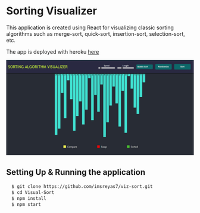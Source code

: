 # Sorting Visualizer

This application is created using React for visualizing classic sorting algorithms such as merge-sort, quick-sort, insertion-sort, selection-sort, etc.

The app is deployed with heroku [here](https://imsreyas7.github.io/viz-sort/)

![](sv.jpg)

## Setting Up & Running the application

```
  $ git clone https://github.com/imsreyas7/viz-sort.git
  $ cd Visual-Sort
  $ npm install
  $ npm start
```
